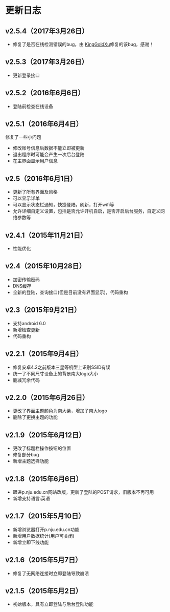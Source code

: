 更新日志
====
<h2>v2.5.4（2017年3月26日）</h2>

- 修复了是否在线检测错误的bug，由 [KingGoldXu](https://github.com/KingGoldXu)修复的该bug，感谢！

<h2>v2.5.3（2017年3月26日）</h2>

- 更新登录接口

<h2>v2.5.2（2016年6月6日）</h2>

- 登陆前检查在线设备

<h2>v2.5.1（2016年6月4日）</h2>
修复了一些小问题 

- 修改账号信息后数据不能立即被更新
- 退出程序时可能会产生一次后台登陆
- 在主界面显示用户信息

<h2>v2.5（2016年6月1日）</h2>

- 更新了所有界面及风格
- 可以显示详单
- 可以显示状态栏通知，快捷登陆，刷新，打开wifi等
- 允许详细自定义设置，包括是否允许开机自启，是否开启后台服务，自定义网络参数等

<h2>v2.4.1（2015年11月21日）</h2>

- 性能优化

<h2>v2.4（2015年10月28日）</h2>

- 加密传输密码
- DNS缓存
- 全新的登陆，查询接口(但是目前没有界面显示)，代码重构

<h2>v2.3（2015年9月21日）</h2>

- 支持android 6.0
- 新增检查更新
- 代码重构

<h2>v2.2.1（2015年9月4日）</h2>

- 修复安卓4.2之前版本三星等机型上识别SSID有误
- 统一了不同尺寸设备上的背景南大logo大小
- 删减冗余代码

<h2>v2.2.0（2015年6月26日）</h2>

- 更改了界面主题颜色为南大紫，增加了南大logo
- 删除了更换主题的功能

<h2>v2.1.9（2015年6月12日）</h2>

- 更改了标题栏操作按钮的位置
- 修复部分bug
- 新增主题选择功能

<h2>v2.1.8（2015年6月6日）</h2>

- 跟进p.nju.edu.cn网站改版，更新了登陆的POST请求，旧版本不再可用
- 新增支持语言:英语

<h2>v2.1.7（2015年5月10日）</h2>

- 新增浏览器打开p.nju.edu.cn功能
- 新增用户数据统计(用户可关闭)
- 新增立即下线功能

<h2>v2.1.6（2015年5月7日）</h2>

- 修复了无网络连接时立即登陆导致崩溃

<h2>v2.1.5（2015年5月2日）</h2>

- 初始版本，具有立即登陆与后台登陆功能